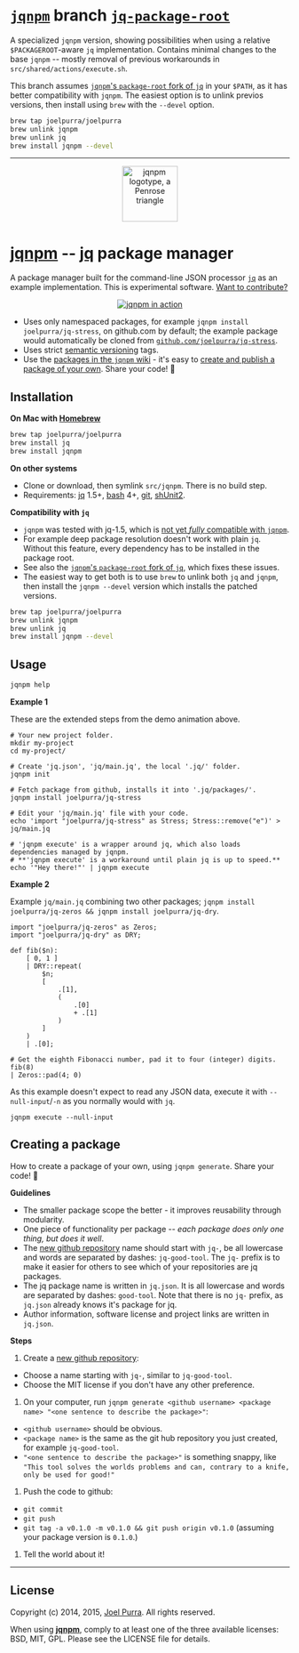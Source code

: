 # [`jqnpm`](https://github.com/joelpurra/jqnpm) branch [`jq-package-root`](https://github.com/joelpurra/jqnpm/tree/jq-package-root)

A specialized `jqnpm` version, showing possibilities when using a relative `$PACKAGEROOT`-aware `jq` implementation. Contains minimal changes to the base `jqnpm` -- mostly removal of previous workarounds in `src/shared/actions/execute.sh`.

This branch assumes [`jqnpm`'s `package-root` fork of `jq`](https://github.com/joelpurra/jq/tree/package-root) in your `$PATH`, as it has better compatibility with `jqnpm`. The easiest option is to unlink previos versions, then install using `brew` with the `--devel` option.

```bash
brew tap joelpurra/joelpurra
brew unlink jqnpm
brew unlink jq
brew install jqnpm --devel
```



---



<p align="center">
  <a href="https://github.com/joelpurra/jqnpm"><img src="https://rawgit.com/joelpurra/jqnpm/master/resources/logotype/penrose-triangle.svg" alt="jqnpm logotype, a Penrose triangle" width="100" border="0" /></a>
</p>

# [jqnpm](https://github.com/joelpurra/jqnpm) -- [jq](https://stedolan.github.io/jq/) package manager

A package manager built for the command-line JSON processor [`jq`](https://stedolan.github.io/jq/) as an example implementation. This is experimental software. [Want to contribute?](https://github.com/joelpurra/jqnpm/blob/master/CONTRIBUTE.md)

<p align="center">
  <a href="https://github.com/joelpurra/jqnpm/">
    <img src="https://cloud.githubusercontent.com/assets/1398544/5852881/aaefa09c-a21d-11e4-9e7b-7c2c5574e0b6.gif" alt="jqnpm in action" border="0" />
  </a>
</p>


- Uses only namespaced packages, for example `jqnpm install joelpurra/jq-stress`, on github.com by default; the example package would automatically be cloned from [`github.com/joelpurra/jq-stress`](https://github.com/joelpurra/jq-stress).
- Uses strict [semantic versioning](http://semver.org/) tags.
- Use the [packages in the `jqnpm` wiki](https://github.com/joelpurra/jqnpm/wiki) - it's easy to [create and publish a package of your own](https://github.com/joelpurra/jqnpm#creating-a-package). Share your code! &#x1f493;



## Installation

**On Mac with [Homebrew](http://brew.sh/)**

```bash
brew tap joelpurra/joelpurra
brew install jq
brew install jqnpm
```

**On other systems**

- Clone or download, then symlink `src/jqnpm`. There is no build step.
- Requirements: [jq](https://stedolan.github.io/jq/) 1.5+, [bash](https://www.gnu.org/software/bash/) 4+, [git](http://git-scm.com/), [shUnit2](https://code.google.com/p/shunit2/).


**Compatibility with `jq`**

- `jqnpm` was tested with jq-1.5, which is [not yet *fully* compatible with `jqnpm`](https://github.com/joelpurra/jqnpm/blob/master/CONTRIBUTE.md#requirements-for-the-jq-binary).
- For example deep package resolution doesn't work with plain `jq`. Without this feature, every dependency has to be installed in the package root.
- See also the [`jqnpm`'s `package-root` fork of `jq`](https://github.com/joelpurra/jq/tree/package-root), which fixes these issues.
- The easiest way to get both is to use `brew` to unlink both `jq` and `jqnpm`, then install the `jqnpm --devel` version which installs the patched versions.

```bash
brew tap joelpurra/joelpurra
brew unlink jqnpm
brew unlink jq
brew install jqnpm --devel
```


## Usage


```bash
jqnpm help
```


**Example 1**

These are the extended steps from the demo animation above.

```shell
# Your new project folder.
mkdir my-project
cd my-project/

# Create 'jq.json', 'jq/main.jq', the local '.jq/' folder.
jqnpm init

# Fetch package from github, installs it into '.jq/packages/'.
jqnpm install joelpurra/jq-stress

# Edit your 'jq/main.jq' file with your code.
echo 'import "joelpurra/jq-stress" as Stress; Stress::remove("e")' > jq/main.jq

# 'jqnpm execute' is a wrapper around jq, which also loads dependencies managed by jqnpm.
# **'jqnpm execute' is a workaround until plain jq is up to speed.**
echo '"Hey there!"' | jqnpm execute
```

**Example 2**

Example `jq/main.jq` combining two other packages; `jqnpm install joelpurra/jq-zeros && jqnpm install joelpurra/jq-dry`.

```jq
import "joelpurra/jq-zeros" as Zeros;
import "joelpurra/jq-dry" as DRY;

def fib($n):
    [ 0, 1 ]
    | DRY::repeat(
        $n;
        [
            .[1],
            (
                .[0]
                + .[1]
            )
        ]
    )
    | .[0];

# Get the eighth Fibonacci number, pad it to four (integer) digits.
fib(8)
| Zeros::pad(4; 0)
```

As this example doesn't expect to read any JSON data, execute it with `--null-input`/`-n` as you normally would with `jq`.

```shell
jqnpm execute --null-input
```



## Creating a package

How to create a package of your own, using `jqnpm generate`. Share your code! &#x1f493;


**Guidelines**

- The smaller package scope the better - it improves reusability through modularity.
- One piece of functionality per package -- *each package does only one thing, but does it well*.
- The [new github repository](https://github.com/new) name should start with `jq-`, be all lowercase and words are separated by dashes: `jq-good-tool`. The `jq-` prefix is to make it easier for others to see which of your repositories are jq packages.
- The jq package name is written in `jq.json`. It is all lowercase and words are separated by dashes: `good-tool`. Note that there is no `jq-` prefix, as `jq.json` already knows it's package for jq.
- Author information, software license and project links are written in `jq.json`.


**Steps**

1. Create a [new github repository](https://github.com/new):
  - Choose a name starting with `jq-`, similar to `jq-good-tool`.
  - Choose the MIT license if you don't have any other preference.
1. On your computer, run `jqnpm generate <github username> <package name> "<one sentence to describe the package>"`:
  - `<github username>` should be obvious.
  - `<package name>` is the same as the git hub repository you just created, for example `jq-good-tool`.
  - `"<one sentence to describe the package>"` is something snappy, like `"This tool solves the worlds problems and can, contrary to a knife, only be used for good!"`
1. Push the code to github:
  - `git commit`
  - `git push`
  - `git tag -a v0.1.0 -m v0.1.0 && git push origin v0.1.0` (assuming your package version is `0.1.0`.)
1. Tell the world about it!



---



## License

Copyright (c) 2014, 2015, [Joel Purra](http://joelpurra.com/). All rights reserved.

When using [**jqnpm**](https://github.com/joelpurra/jqnpm), comply to at least one of the three available licenses: BSD, MIT, GPL. Please see the LICENSE file for details.


